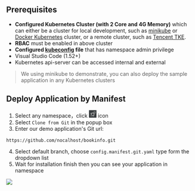 ## Prerequisites

* **Configured Kubernetes Cluster (with 2 Core and 4G Memory)** which can either be a cluster for local development, such as [minikube](https://minikube.sigs.k8s.io/docs/start/) or [Docker Kubernetes](https://docs.docker.com/docker-for-mac/kubernetes/) cluster, or a remote cluster, such as [Tencent TKE](https://cloud.tencent.com/product/tke). 
* **RBAC** must be enabled in above cluster
* **Configured [kubeconfig](https://kubernetes.io/docs/tasks/access-application-cluster/configure-access-multiple-clusters/) file** that has namespace admin privilege
* Visual Studio Code (1.52+)
* Kubernetes api-server can be accessed internal and external

> We using minikube to demonstrate, you can also deploy the sample application in any Kubernetes clusters

## Deploy Application by Manifest

1. Select any namespace，click <img src="../../../assets/images/icons/install-app-icon.jpg" width="20"/> icon
2. Select `Clone from Git` in the popup box
3. Enter our demo application's Git url: 
```
https://github.com/nocalhost/bookinfo.git
```

4. Select default branch, choose ``config.manifest.git.yaml`` type form the dropdown list
5. Wait for installation finish then you can see your application in namespace

[![](../../assets/images/installation/install-app.gif)](../../assets/images/installation/install-app.gif)
